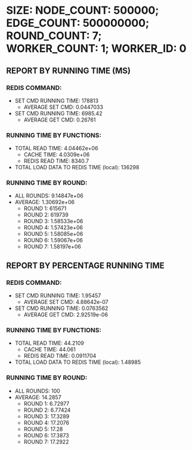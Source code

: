 
# SIZE: NODE_COUNT: 500000; EDGE_COUNT: 500000000; ROUND_COUNT: 7; WORKER_COUNT: 1; WORKER_ID: 0

## REPORT BY RUNNING TIME (MS)

 ### REDIS COMMAND:

  + SET CMD RUNNING TIME: 178813
    + AVERAGE SET CMD: 0.0447033
  + SET CMD RUNNING TIME: 6985.42
    + AVERAGE GET CMD: 0.26761

 ### RUNNING TIME BY FUNCTIONS:

  + TOTAL READ TIME: 4.04462e+06
    + CACHE TIME: 4.0309e+06
    + REDIS READ TIME: 8340.7
  + TOTAL LOAD DATA TO REDIS TIME (local): 136298

 ### RUNNING TIME BY ROUND:

  + ALL ROUNDS: 9.14847e+06
  + AVERAGE: 1.30692e+06
     + ROUND 1: 615671
     + ROUND 2: 619739
     + ROUND 3: 1.58533e+06
     + ROUND 4: 1.57423e+06
     + ROUND 5: 1.58085e+06
     + ROUND 6: 1.59067e+06
     + ROUND 7: 1.58197e+06

## REPORT BY PERCENTAGE RUNNING TIME

 ### REDIS COMMAND:

  + SET CMD RUNNING TIME: 1.95457
    + AVERAGE SET CMD: 4.88642e-07
  + SET CMD RUNNING TIME: 0.0763562
    + AVERAGE GET CMD: 2.92519e-06

 ### RUNNING TIME BY FUNCTIONS:

  + TOTAL READ TIME: 44.2109
    + CACHE TIME: 44.061
    + REDIS READ TIME: 0.0911704
  + TOTAL LOAD DATA TO REDIS TIME (local): 1.48985

 ### RUNNING TIME BY ROUND:

  + ALL ROUNDS: 100
  + AVERAGE: 14.2857
     + ROUND 1: 6.72977
     + ROUND 2: 6.77424
     + ROUND 3: 17.3289
     + ROUND 4: 17.2076
     + ROUND 5: 17.28
     + ROUND 6: 17.3873
     + ROUND 7: 17.2922

